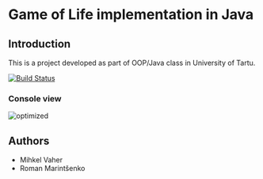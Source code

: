 # Game of Life implementation in Java

## Introduction

This is a project developed as part of OOP/Java class in University of Tartu.

[![Build Status](https://travis-ci.org/Inoryy/game-of-life-java.svg?branch=master)](https://travis-ci.org/Inoryy/game-of-life-java)

### Console view

![optimized](https://cloud.githubusercontent.com/assets/195271/6559330/d7f4a114-c68a-11e4-9050-975438c39ccd.gif)

## Authors

* Mihkel Vaher
* Roman Marintšenko




